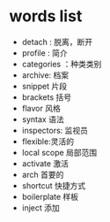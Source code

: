 # words list


* detach : 脱离，断开
* profile : 简介 
* categories ：种类类别
* archive: 档案
* snippet 片段
* brackets 括号
* flavor  风格
* syntax 语法
* inspectors: 监视员
* flexible:灵活的
* local scope 局部范围
* activate 激活
* arch 首要的
* shortcut 快捷方式
* boilerplate 样板
* inject 添加
